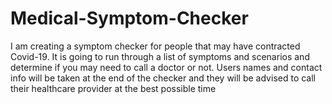 # Medical-Symptom-Checker
I am creating a symptom checker for people that may have contracted Covid-19. It is going to run through a list of symptoms and scenarios and determine if you may need to call a doctor or not. Users names and contact info will be taken at the end of the checker and they will be advised to call their healthcare provider at the best possible time
